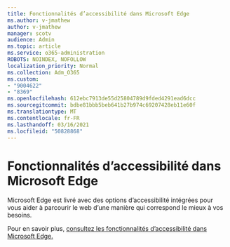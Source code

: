 ```yaml
---
title: Fonctionnalités d’accessibilité dans Microsoft Edge
ms.author: v-jmathew
author: v-jmathew
manager: scotv
audience: Admin
ms.topic: article
ms.service: o365-administration
ROBOTS: NOINDEX, NOFOLLOW
localization_priority: Normal
ms.collection: Adm_O365
ms.custom:
- "9004622"
- "8369"
ms.openlocfilehash: 612ebc7913de55d25804789d9fded4291ead6dcc
ms.sourcegitcommit: bdbe81bbb5beb641b27b974c69207428eb11e60f
ms.translationtype: MT
ms.contentlocale: fr-FR
ms.lasthandoff: 03/16/2021
ms.locfileid: "50828868"
---
```

# <a name="accessibility-features-in-microsoft-edge"></a>Fonctionnalités d’accessibilité dans Microsoft Edge

Microsoft Edge est livré avec des options d’accessibilité intégrées pour vous aider à parcourir le web d’une manière qui correspond le mieux à vos besoins.

Pour en savoir plus, [consultez les fonctionnalités d’accessibilité dans Microsoft Edge.](https://go.microsoft.com/fwlink/?linkid=2153648)
